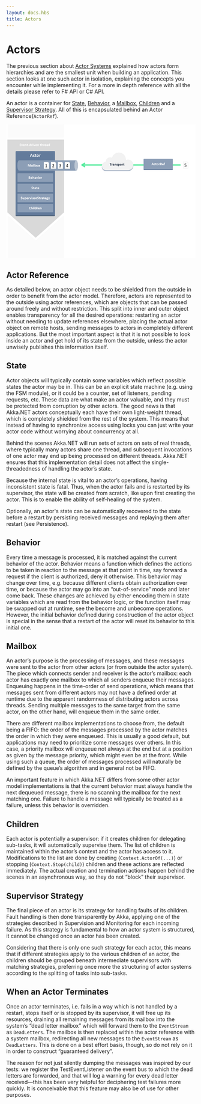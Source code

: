 ```yaml
---
layout: docs.hbs
title: Actors
---
```


# Actors

The previous section about [Actor Systems](actorsystems) explained how actors form hierarchies and are the smallest unit when building an application. This section looks at one such actor in isolation, explaining the concepts you encounter while implementing it. For a more in depth reference with all the details please refer to F# API or C# API.

An actor is a container for [State](#state), [Behavior](#behavior), a [Mailbox](#mailbox), [Children](#children) and a [Supervisor Strategy](#supervisor-strategy). All of this is encapsulated behind an Actor Reference(`ActorRef`).

![Actor](../images/actor.png)

## Actor Reference
As detailed below, an actor object needs to be shielded from the outside in order to benefit from the actor model. Therefore, actors are represented to the outside using actor references, which are objects that can be passed around freely and without restriction. This split into inner and outer object enables transparency for all the desired operations: restarting an actor without needing to update references elsewhere, placing the actual actor object on remote hosts, sending messages to actors in completely different applications. But the most important aspect is that it is not possible to look inside an actor and get hold of its state from the outside, unless the actor unwisely publishes this information itself.

## State
Actor objects will typically contain some variables which reflect possible states the actor may be in. This can be an explicit state machine (e.g. using the FSM module), or it could be a counter, set of listeners, pending requests, etc. These data are what make an actor valuable, and they must be protected from corruption by other actors. The good news is that Akka.NET actors conceptually each have their own light-weight thread, which is completely shielded from the rest of the system. This means that instead of having to synchronize access using locks you can just write your actor code without worrying about concurrency at all.

Behind the scenes Akka.NET will run sets of actors on sets of real threads, where typically many actors share one thread, and subsequent invocations of one actor may end up being processed on different threads. Akka.NET ensures that this implementation detail does not affect the single-threadedness of handling the actor’s state.

Because the internal state is vital to an actor’s operations, having inconsistent state is fatal. Thus, when the actor fails and is restarted by its supervisor, the state will be created from scratch, like upon first creating the actor. This is to enable the ability of self-healing of the system.

Optionally, an actor's state can be automatically recovered to the state before a restart by persisting received messages and replaying them after restart (see Persistence).

## Behavior
Every time a message is processed, it is matched against the current behavior of the actor. Behavior means a function which defines the actions to be taken in reaction to the message at that point in time, say forward a request if the client is authorized, deny it otherwise. This behavior may change over time, e.g. because different clients obtain authorization over time, or because the actor may go into an “out-of-service” mode and later come back. These changes are achieved by either encoding them in state variables which are read from the behavior logic, or the function itself may be swapped out at runtime, see the become and unbecome operations. However, the initial behavior defined during construction of the actor object is special in the sense that a restart of the actor will reset its behavior to this initial one.

## Mailbox
An actor’s purpose is the processing of messages, and these messages were sent to the actor from other actors (or from outside the actor system). The piece which connects sender and receiver is the actor’s mailbox: each actor has exactly one mailbox to which all senders enqueue their messages. Enqueuing happens in the time-order of send operations, which means that messages sent from different actors may not have a defined order at runtime due to the apparent randomness of distributing actors across threads. Sending multiple messages to the same target from the same actor, on the other hand, will enqueue them in the same order.

There are different mailbox implementations to choose from, the default being a FIFO: the order of the messages processed by the actor matches the order in which they were enqueued. This is usually a good default, but applications may need to prioritize some messages over others. In this case, a priority mailbox will enqueue not always at the end but at a position as given by the message priority, which might even be at the front. While using such a queue, the order of messages processed will naturally be defined by the queue’s algorithm and in general not be FIFO.

An important feature in which Akka.NET differs from some other actor model implementations is that the current behavior must always handle the next dequeued message, there is no scanning the mailbox for the next matching one. Failure to handle a message will typically be treated as a failure, unless this behavior is overridden.

## Children
Each actor is potentially a supervisor: if it creates children for delegating sub-tasks, it will automatically supervise them. The list of children is maintained within the actor’s context and the actor has access to it. Modifications to the list are done by creating (`Context.ActorOf(...)`) or stopping (`Context.Stop(child)`) children and these actions are reflected immediately. The actual creation and termination actions happen behind the scenes in an asynchronous way, so they do not “block” their supervisor.

## Supervisor Strategy
The final piece of an actor is its strategy for handling faults of its children. Fault handling is then done transparently by Akka, applying one of the strategies described in Supervision and Monitoring for each incoming failure. As this strategy is fundamental to how an actor system is structured, it cannot be changed once an actor has been created.

Considering that there is only one such strategy for each actor, this means that if different strategies apply to the various children of an actor, the children should be grouped beneath intermediate supervisors with matching strategies, preferring once more the structuring of actor systems according to the splitting of tasks into sub-tasks.

## When an Actor Terminates
Once an actor terminates, i.e. fails in a way which is not handled by a restart, stops itself or is stopped by its supervisor, it will free up its resources, draining all remaining messages from its mailbox into the system’s “dead letter mailbox” which will forward them to the `EventStream` as `DeadLetters`. The mailbox is then replaced within the actor reference with a system mailbox, redirecting all new messages to the `EventStream` as `DeadLetters`. This is done on a best effort basis, though, so do not rely on it in order to construct “guaranteed delivery”.

The reason for not just silently dumping the messages was inspired by our tests: we register the TestEventListener on the event bus to which the dead letters are forwarded, and that will log a warning for every dead letter received—this has been very helpful for deciphering test failures more quickly. It is conceivable that this feature may also be of use for other purposes.